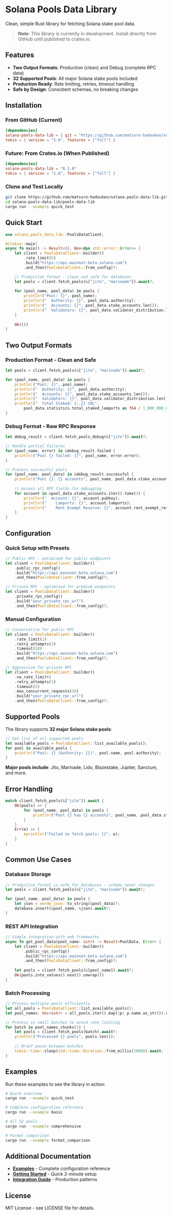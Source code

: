 # Solana Pools Data Library

Clean, simple Rust library for fetching Solana stake pool data.

> **Note**: This library is currently in development. Install directly from GitHub until published to crates.io.

## Features

- **Two Output Formats**: Production (clean) and Debug (complete RPC data)
- **32 Supported Pools**: All major Solana stake pools included
- **Production Ready**: Rate limiting, retries, timeout handling
- **Safe by Design**: Consistent schemas, no breaking changes

## Installation

### From GitHub (Current)

```toml
[dependencies]
solana-pools-data-lib = { git = "https://github.com/matsuro-hadouken/solana-pools-data-lib" }
tokio = { version = "1.0", features = ["full"] }
```

### Future: From Crates.io (When Published)

```toml
[dependencies]
solana-pools-data-lib = "0.1.0"
tokio = { version = "1.0", features = ["full"] }
```

### Clone and Test Locally

```bash
git clone https://github.com/matsuro-hadouken/solana-pools-data-lib.git
cd solana-pools-data-lib/pools-data-lib
cargo run --example quick_test
```

## Quick Start

```rust
use solana_pools_data_lib::PoolsDataClient;

#[tokio::main]
async fn main() -> Result<(), Box<dyn std::error::Error>> {
    let client = PoolsDataClient::builder()
        .rate_limit(5)
        .build("https://api.mainnet-beta.solana.com")
        .and_then(PoolsDataClient::from_config)?;

    // Production format - clean and safe for databases
    let pools = client.fetch_pools(&["jito", "marinade"]).await?;
    
    for (pool_name, pool_data) in pools {
        println!("Pool: {}", pool_name);
        println!("  Authority: {}", pool_data.authority);
        println!("  Accounts: {}", pool_data.stake_accounts.len());
        println!("  Validators: {}", pool_data.validator_distribution.len());
    }
    
    Ok(())
}
```

## Two Output Formats

### Production Format - Clean and Safe

```rust
let pools = client.fetch_pools(&["jito", "marinade"]).await?;

for (pool_name, pool_data) in pools {
    println!("Pool: {}", pool_name);
    println!("  Authority: {}", pool_data.authority);
    println!("  Accounts: {}", pool_data.stake_accounts.len());
    println!("  Validators: {}", pool_data.validator_distribution.len());
    println!("  Total Staked: {:.2} SOL", 
        pool_data.statistics.total_staked_lamports as f64 / 1_000_000_000.0);
}
```

### Debug Format - Raw RPC Response

```rust
let debug_result = client.fetch_pools_debug(&["jito"]).await?;

// Handle partial failures
for (pool_name, error) in &debug_result.failed {
    println!("Pool {} failed: {}", pool_name, error.error);
}

// Process successful pools
for (pool_name, pool_data) in &debug_result.successful {
    println!("Pool {}: {} accounts", pool_name, pool_data.stake_accounts.len());
    
    // Access all RPC fields for debugging
    for account in &pool_data.stake_accounts.iter().take(3) {
        println!("  Account: {}", account.pubkey);
        println!("    Lamports: {}", account.lamports);
        println!("    Rent Exempt Reserve: {}", account.rent_exempt_reserve);
    }
}
```

## Configuration

### Quick Setup with Presets

```rust
// Public RPC - optimized for public endpoints
let client = PoolsDataClient::builder()
    .public_rpc_config()
    .build("https://api.mainnet-beta.solana.com")
    .and_then(PoolsDataClient::from_config)?;

// Private RPC - optimized for premium endpoints  
let client = PoolsDataClient::builder()
    .private_rpc_config()
    .build("your_private_rpc_url")
    .and_then(PoolsDataClient::from_config)?;
```

### Manual Configuration

```rust
// Conservative for public RPC
let client = PoolsDataClient::builder()
    .rate_limit(1)
    .retry_attempts(3)
    .timeout(10)
    .build("https://api.mainnet-beta.solana.com")
    .and_then(PoolsDataClient::from_config)?;

// Aggressive for private RPC
let client = PoolsDataClient::builder()
    .no_rate_limit()
    .retry_attempts(1)
    .timeout(2)
    .max_concurrent_requests(10)
    .build("your_private_rpc_url")
    .and_then(PoolsDataClient::from_config)?;
```

## Supported Pools

The library supports **32 major Solana stake pools**:

```rust
// Get list of all supported pools
let available_pools = PoolsDataClient::list_available_pools();
for pool in available_pools {
    println!("Pool: {} (Authority: {})", pool.name, pool.authority);
}
```

**Major pools include**: Jito, Marinade, Lido, Blazestake, Jupiter, Sanctum, and more.

## Error Handling

```rust
match client.fetch_pools(&["jito"]).await {
    Ok(pools) => {
        for (pool_name, pool_data) in pools {
            println!("Pool {} has {} accounts", pool_name, pool_data.stake_accounts.len());
        }
    }
    Err(e) => {
        eprintln!("Failed to fetch pools: {}", e);
    }
}
```

## Common Use Cases

### Database Storage

```rust
// Production format is safe for databases - schema never changes
let pools = client.fetch_pools(&["jito", "marinade"]).await?;

for (pool_name, pool_data) in pools {
    let json = serde_json::to_string(&pool_data)?;
    database.insert(&pool_name, &json).await?;
}
```

### REST API Integration

```rust
// Simple integration with web frameworks
async fn get_pool_data(pool_name: &str) -> Result<PoolData, Error> {
    let client = PoolsDataClient::builder()
        .public_rpc_config()
        .build("https://api.mainnet-beta.solana.com")
        .and_then(PoolsDataClient::from_config)?;
        
    let pools = client.fetch_pools(&[pool_name]).await?;
    Ok(pools.into_values().next().unwrap())
}
```

### Batch Processing

```rust
// Process multiple pools efficiently
let all_pools = PoolsDataClient::list_available_pools();
let pool_names: Vec<&str> = all_pools.iter().map(|p| p.name.as_str()).collect();

// Process in small batches to avoid rate limiting
for batch in pool_names.chunks(3) {
    let pools = client.fetch_pools(batch).await?;
    println!("Processed {} pools", pools.len());
    
    // Brief pause between batches
    tokio::time::sleep(std::time::Duration::from_millis(1000)).await;
}
```

## Examples

Run these examples to see the library in action:

```bash
# Quick overview
cargo run --example quick_test

# Complete configuration reference
cargo run --example basic

# All 32 pools
cargo run --example comprehensive

# Format comparison
cargo run --example format_comparison
```

## Additional Documentation

- **[Examples](examples/README.md)** - Complete configuration reference
- **[Getting Started](GETTING_STARTED.md)** - Quick 2-minute setup
- **[Integration Guide](INTEGRATION.md)** - Production patterns

## License

MIT License - see LICENSE file for details.